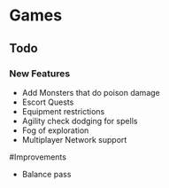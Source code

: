 # Games
## Todo

### New Features
 - Add Monsters that do poison damage
 - Escort Quests
 - Equipment restrictions 
 - Agility check dodging for spells
 - Fog of exploration
 - Multiplayer Network support
 
 #Improvements
 - Balance pass
 

 